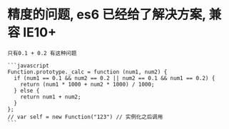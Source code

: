 # 精度的问题, es6 已经给了解决方案, 兼容 IE10+

    只有0.1 + 0.2 有这种问题

    ```javascript
    Function.prototype._calc = function (num1, num2) {
      if (num1 == 0.1 && num2 == 0.2 || num2 == 0.1 && num1 == 0.2) {
        return (num1 * 1000 + num2 * 1000) / 1000;
      } else {
        return num1 + num2;
      }
    };
    // var self = new Function("123") // 实例化之后调用
    ```
